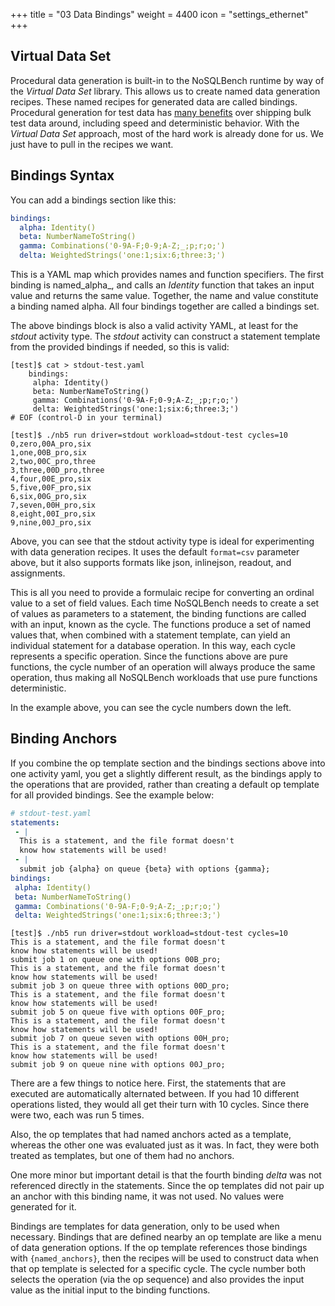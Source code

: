 +++
title = "03 Data Bindings"
weight = 4400
icon = "settings_ethernet"
+++

## Virtual Data Set

Procedural data generation is built-in to the NoSQLBench runtime by way of the
_Virtual Data Set_ library. This allows us to create named data generation recipes. These named
recipes for generated data are called bindings. Procedural generation for test data has
[many benefits](/devdocs/nosqlbench/showcase/#virtual-data-set) over shipping bulk test data around,
including speed and deterministic behavior. With the _Virtual Data Set_ approach, most of the hard
work is already done for us. We just have to pull in the recipes we want.

## Bindings Syntax

You can add a bindings section like this:

```yaml
bindings:
  alpha: Identity()
  beta: NumberNameToString()
  gamma: Combinations('0-9A-F;0-9;A-Z;_;p;r;o;')
  delta: WeightedStrings('one:1;six:6;three:3;')
```

This is a YAML map which provides names and function specifiers. The first binding is named_alpha_,
and calls an _Identity_ function that takes an input value and returns the same value. Together, the
name and value constitute a binding named alpha. All four bindings together are called a bindings
set.

The above bindings block is also a valid activity YAML, at least for the _stdout_ activity type.
The _stdout_ activity can construct a statement template from the provided bindings if needed, so
this is valid:

```shell
[test]$ cat > stdout-test.yaml
    bindings:
     alpha: Identity()
     beta: NumberNameToString()
     gamma: Combinations('0-9A-F;0-9;A-Z;_;p;r;o;')
     delta: WeightedStrings('one:1;six:6;three:3;')
# EOF (control-D in your terminal)

[test]$ ./nb5 run driver=stdout workload=stdout-test cycles=10
0,zero,00A_pro,six
1,one,00B_pro,six
2,two,00C_pro,three
3,three,00D_pro,three
4,four,00E_pro,six
5,five,00F_pro,six
6,six,00G_pro,six
7,seven,00H_pro,six
8,eight,00I_pro,six
9,nine,00J_pro,six
```

Above, you can see that the stdout activity type is ideal for experimenting with data generation
recipes. It uses the default `format=csv` parameter above, but it also supports formats like json,
inlinejson, readout, and assignments.

This is all you need to provide a formulaic recipe for converting an ordinal value to a set of field
values. Each time NoSQLBench needs to create a set of values as parameters to a statement, the
binding functions are called with an input, known as the cycle. The functions produce a set of named
values that, when combined with a statement template, can yield an individual statement for a
database operation. In this way, each cycle represents a specific operation. Since the functions
above are pure functions, the cycle number of an operation will always produce the same operation,
thus making all NoSQLBench workloads that use pure functions deterministic.

In the example above, you can see the cycle numbers down the left.

## Binding Anchors

If you combine the op template section and the bindings sections above into one activity yaml, you
get a slightly different result, as the bindings apply to the operations that are provided, rather
than creating a default op template for all provided bindings. See the example below:

```yaml
# stdout-test.yaml
statements:
 - |
  This is a statement, and the file format doesn't
  know how statements will be used!
 - |
  submit job {alpha} on queue {beta} with options {gamma};
bindings:
 alpha: Identity()
 beta: NumberNameToString()
 gamma: Combinations('0-9A-F;0-9;A-Z;_;p;r;o;')
 delta: WeightedStrings('one:1;six:6;three:3;')
```

```shell
[test]$ ./nb5 run driver=stdout workload=stdout-test cycles=10
This is a statement, and the file format doesn't
know how statements will be used!
submit job 1 on queue one with options 00B_pro;
This is a statement, and the file format doesn't
know how statements will be used!
submit job 3 on queue three with options 00D_pro;
This is a statement, and the file format doesn't
know how statements will be used!
submit job 5 on queue five with options 00F_pro;
This is a statement, and the file format doesn't
know how statements will be used!
submit job 7 on queue seven with options 00H_pro;
This is a statement, and the file format doesn't
know how statements will be used!
submit job 9 on queue nine with options 00J_pro;
```

There are a few things to notice here. First, the statements that are executed are automatically
alternated between. If you had 10 different operations listed, they would all get their turn with 10
cycles. Since there were two, each was run 5 times.

Also, the op templates that had named anchors acted as a template, whereas the other one was
evaluated just as it was. In fact, they were both treated as templates, but one of them had no
anchors.

One more minor but important detail is that the fourth binding *delta* was not referenced directly
in the statements. Since the op templates did not pair up an anchor with this binding name, it was
not used. No values were generated for it.

Bindings are templates for data generation, only to be used when necessary. Bindings that are
defined nearby an op template are like a menu of data generation options. If the op template
references those bindings with `{named_anchors}`, then the recipes will be used to construct data
when that op template is selected for a specific cycle. The cycle number both selects the
operation (via the op sequence) and also provides the input value as the initial input to the
binding functions.

